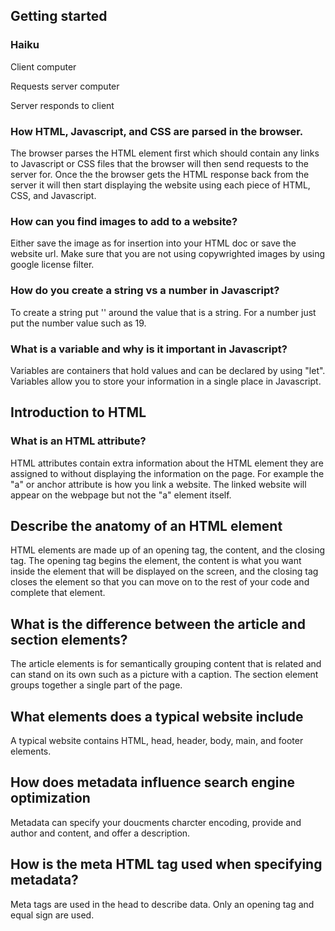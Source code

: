 ## Getting started

### **Haiku**

Client computer

Requests server computer

Server responds to client

### **How HTML, Javascript, and CSS are parsed in the browser.**

The browser parses the HTML element first which should contain any links to Javascript or CSS files that the browser will then send requests to the server for. Once the the browser gets the HTML response back from the server it will then start displaying the website using each piece of HTML, CSS, and Javascript.

### **How can you find images to add to a website?**

Either save the image as for insertion into your HTML doc or save the website url. Make sure that you are not using copywrighted images by using google license filter.

### **How do you create a string vs a number in Javascript?**

To create a string put '' around the value that is a string. For a number just put the number value such as 19.

### **What is a variable and why is it important in Javascript?**

Variables are containers that hold values and can be declared by using "let". Variables allow you to store your information in a single place in Javascript.

## Introduction to HTML

### **What is an HTML attribute?**

HTML attributes contain extra information about the HTML element they are assigned to without displaying the information on the page. For example the "a" or anchor attribute is how you link a website. The linked website will appear on the webpage but not the "a" element itself.

## **Describe the anatomy of an HTML element**

HTML elements are made up of an opening tag, the content, and the closing tag. The opening tag begins the element, the content is what you want inside the element that will be displayed on the screen, and the closing tag closes the element so that you can move on to the rest of your code and complete that element.

## **What is the difference between the article and section elements?**

The article elements is for semantically grouping content that is related and can stand on its own such as a picture with a caption. The section element groups together a single part of the page.

## **What elements does a typical website include**

A typical website contains HTML, head, header, body, main, and footer elements.

## **How does metadata influence search engine optimization**

Metadata can specify your doucments charcter encoding, provide and author and content, and offer a description.

## **How is the meta HTML tag used when specifying metadata?**

Meta tags are used in the head to describe data. Only an opening tag and equal sign are used.




